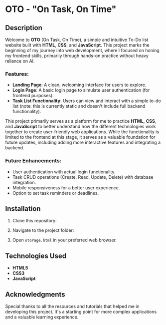 # OTO - "On Task, On Time"  

## Description  
Welcome to **OTO** (On Task, On Time), a simple and intuitive To-Do list website built with **HTML**, **CSS**, and **JavaScript**. This project marks the beginning of my journey into web development, where I focused on honing my frontend skills, primarily through hands-on practice without heavy reliance on AI.

### Features:
- **Landing Page**: A clean, welcoming interface for users to explore.
- **Login Page**: A basic login page to simulate user authentication (for frontend purposes).
- **Task List Functionality**: Users can view and interact with a simple to-do list (note: this is currently static and doesn't include full backend functionality).
  
This project primarily serves as a platform for me to practice **HTML**, **CSS**, and **JavaScript** to better understand how the different technologies work together to create user-friendly web applications. While the functionality is limited to the frontend at this stage, it serves as a valuable foundation for future updates, including adding more interactive features and integrating a backend.

### Future Enhancements:
- User authentication with actual login functionality.
- Task CRUD operations (Create, Read, Update, Delete) with database integration.
- Mobile responsiveness for a better user experience.
- Option to set task reminders or deadlines.

## Installation

1. Clone this repository:

2. Navigate to the project folder:

3. Open `otoPage.html` in your preferred web browser.

## Technologies Used
- **HTML5**
- **CSS3**
- **JavaScript**

## Acknowledgments
Special thanks to all the resources and tutorials that helped me in developing this project. It's a starting point for more complex applications and a valuable learning experience.
